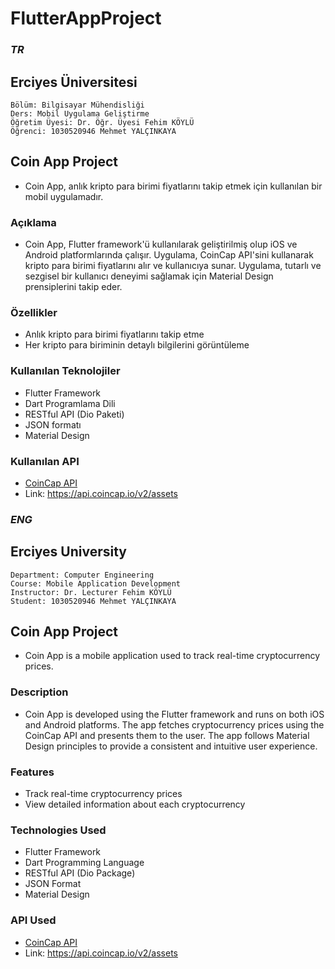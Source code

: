 # FlutterAppProject

### **_TR_**

## Erciyes Üniversitesi 
```
Bölüm: Bilgisayar Mühendisliği 
Ders: Mobil Uygulama Geliştirme 
Öğretim Üyesi: Dr. Öğr. Üyesi Fehim KÖYLÜ
Öğrenci: 1030520946 Mehmet YALÇINKAYA
```



## Coin App Project
- Coin App, anlık kripto para birimi fiyatlarını takip etmek için kullanılan bir mobil uygulamadır.

### Açıklama
- Coin App, Flutter framework'ü kullanılarak geliştirilmiş olup iOS ve Android platformlarında çalışır.
Uygulama, CoinCap API'sini kullanarak kripto para birimi fiyatlarını alır ve kullanıcıya sunar.
Uygulama, tutarlı ve sezgisel bir kullanıcı deneyimi sağlamak için Material Design prensiplerini takip eder.

### Özellikler
- Anlık kripto para birimi fiyatlarını takip etme
- Her kripto para biriminin detaylı bilgilerini görüntüleme

### Kullanılan Teknolojiler
- Flutter Framework
- Dart Programlama Dili
- RESTful API (Dio Paketi)
- JSON formatı
- Material Design

### Kullanılan API
- [CoinCap API](https://api.coincap.io/v2/assets)
- Link: https://api.coincap.io/v2/assets


### **_ENG_**

## Erciyes University 
```
Department: Computer Engineering  
Course: Mobile Application Development  
Instructor: Dr. Lecturer Fehim KÖYLÜ  
Student: 1030520946 Mehmet YALÇINKAYA
```

## Coin App Project
- Coin App is a mobile application used to track real-time cryptocurrency prices.

### Description
- Coin App is developed using the Flutter framework and runs on both iOS and Android platforms.
The app fetches cryptocurrency prices using the CoinCap API and presents them to the user.
The app follows Material Design principles to provide a consistent and intuitive user experience.

### Features
- Track real-time cryptocurrency prices
- View detailed information about each cryptocurrency

### Technologies Used
- Flutter Framework
- Dart Programming Language
- RESTful API (Dio Package)
- JSON Format
- Material Design

### API Used
- [CoinCap API](https://api.coincap.io/v2/assets)
- Link: https://api.coincap.io/v2/assets

